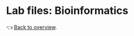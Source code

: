 # Lab files: Bioinformatics

:point_left: [Back to overview](https://github.com/lennartsc/MSc-Statistics-and-Machine-Learning#overview).